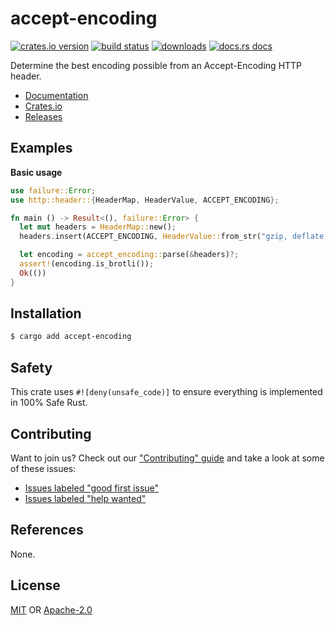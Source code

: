 # accept-encoding
[![crates.io version][1]][2] [![build status][3]][4]
[![downloads][5]][6] [![docs.rs docs][7]][8]

Determine the best encoding possible from an Accept-Encoding HTTP header.

- [Documentation][8]
- [Crates.io][2]
- [Releases][releases]

## Examples
__Basic usage__
```rust
use failure::Error;
use http::header::{HeaderMap, HeaderValue, ACCEPT_ENCODING};

fn main () -> Result<(), failure::Error> {
  let mut headers = HeaderMap::new();
  headers.insert(ACCEPT_ENCODING, HeaderValue::from_str("gzip, deflate, br")?);

  let encoding = accept_encoding::parse(&headers)?;
  assert!(encoding.is_brotli());
  Ok(())
}
```

## Installation
```sh
$ cargo add accept-encoding
```

## Safety
This crate uses `#![deny(unsafe_code)]` to ensure everything is implemented in
100% Safe Rust.

## Contributing
Want to join us? Check out our ["Contributing" guide][contributing] and take a
look at some of these issues:

- [Issues labeled "good first issue"][good-first-issue]
- [Issues labeled "help wanted"][help-wanted]

## References
None.

## License
[MIT](./LICENSE-MIT) OR [Apache-2.0](./LICENSE-APACHE)

[1]: https://img.shields.io/crates/v/accept-encoding.svg?style=flat-square
[2]: https://crates.io/crates/accept-encoding
[3]: https://img.shields.io/travis/rust-net-web/accept-encoding/master.svg?style=flat-square
[4]: https://travis-ci.org/rust-net-web/accept-encoding
[5]: https://img.shields.io/crates/d/accept-encoding.svg?style=flat-square
[6]: https://crates.io/crates/accept-encoding
[7]: https://img.shields.io/badge/docs-latest-blue.svg?style=flat-square
[8]: https://docs.rs/accept-encoding

[releases]: https://github.com/rust-net-web/accept-encoding/releases
[contributing]: https://github.com/rust-net-web/accept-encoding/blob/master.github/CONTRIBUTING.md
[good-first-issue]: https://github.com/rust-net-web/accept-encoding/labels/good%20first%20issue
[help-wanted]: https://github.com/rust-net-web/accept-encoding/labels/help%20wanted
